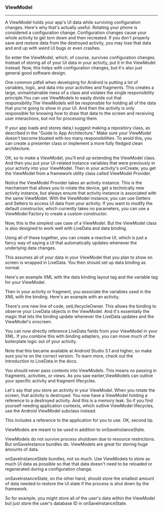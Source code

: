 ### ViewModel
-------------------

A ViewModel holds your app's UI data while surviving configuration changes. Here's why that's actually useful. Rotating your phone is considered a configuration change. Configuration changes cause your whole activity to get torn down and then recreated. If you don't properly save and restore data from the destroyed activity, you may lose that data and end up with weird UI bugs or even crashes.

So enter the ViewModel, which, of course, survives configuration changes. Instead of storing all of your UI data in your activity,
put it in the ViewModel instead. Now, this helps with configuration changes, but it's also just general good software design.

One common pitfall when developing for Android is putting a lot of variables, logic, and data into your activities and fragments. This creates a large, unmaintainable mess of a class and violates the single responsibility principle.You can use ViewModels to easily
divide out that responsibility.The ViewModels will be responsible for holding all of the data that you're going to show in your UI.
And then the activity is only responsible for knowing how to draw that data to the screen and receiving user interactions, but not for processing them.

If your app loads and stores data,I suggest making a repository class, as described in the "Guide to App Architecture."
Make sure your ViewModel doesn't become bloated with too many responsibilities. To avoid this, you can create a presenter class or implement a more fully fledged clean architecture.

OK, so to make a ViewModel, you'll end up extending the ViewModel class. And then you put your UI-related instance variables that were previously in your activity into your ViewModel. Then in your activity's onCreate, you get the ViewModel from a framework utility class called ViewModel Provider.

Notice the ViewModel Provider takes an activity instance. This is the mechanism that allows you to rotate the device, get a technically new activity instance, but always ensure that activity instance is associated with the same ViewModel. With the ViewModel instance, you can use Getters and Setters to access UI data from your activity. If you want to modify the default constructor, which currently takes
no parameters, you can use a ViewModel Factory to create a custom constructor.

Now, this is the simplest use case of a ViewModel. But the ViewModel class is also designed to work well with LiveData and data binding.

Using all of these together, you can create a reactive UI, which is just a fancy way of saying a UI that automatically updates whenever the underlying data changes.

This assumes all of your data in your ViewModel that you plan to show on screen is wrapped in LiveData. You then should set up data binding as normal.

Here's an example XML with the data binding layout tag and the variable tag for your ViewModel.

Then in your activity or fragment, you associate the variables used in the XML with the binding. Here's an example with an activity.

There's one new line of code, setLifecycleOwner. This allows the binding to observe your LiveData objects in the ViewModel. And it's essentially the magic that lets the binding update whenever the LiveData updates and the ViewModel's onscreen.

You can now directly reference LiveData fields from your ViewModel in your XML. If you combine this with binding adapters, you can move much of the boilerplate logic out of your activity.

Note that this became available at Android Studio 3.1 and higher, so make sure you're on the correct version. To learn more, check out
the Introduction to LiveData in the docs.

 You should never pass contexts into ViewModels. This means no passing in fragments, activities, or views.
As you saw earlier,ViewModels can outlive your specific activity and fragment lifecycles.

Let's say that you store an activity in your ViewModel. When you rotate the screen, that activity is destroyed. You now have a ViewModel
holding a reference to a destroyed activity. And this is a memory leak. So if you find yourself needing application contexts, which outlive ViewModel lifecycles, use the Android ViewModel subclass instead.

This includes a reference to the application for you to use. OK, second tip.

ViewModels are meant to be used in addition to onSaveInstanceState.

ViewModels do not survive process shutdown due to resource restrictions. But onSaveInstance bundles do. ViewModels are great for storing huge amounts of data. 

onSaveInstanceState bundles, not so much. Use ViewModels to store as much UI data as possible so that that data doesn't need to be reloaded or regenerated during a configuration change.

onSaveInstanceState, on the other hand, should store the smallest amount of data needed to restore the UI state if the process is shut down by the framework.

So for example, you might store all of the user's data within the ViewModel but just store the user's database ID in onSaveInstanceState.

